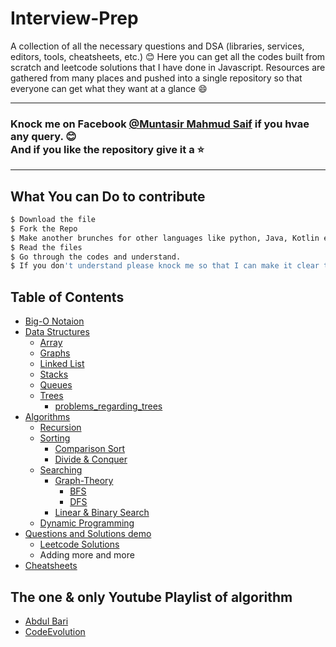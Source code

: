 # Interview-Prep

A collection of all the necessary questions and DSA (libraries, services, editors, tools, cheatsheets, etc.)
:blush: Here you can get all the codes built from scratch and leetcode solutions that I have done in Javascript. Resources are gathered from 
many places and pushed into a single repository so that everyone can get what they want at a glance :smile:
 
 ---
 
### Knock me on Facebook [@Muntasir Mahmud Saif](https://www.facebook.com/muntasir.m.saif) if you hvae any query. :blush: <br> And if you like the repository give it a :star: 

---

## What You can Do to contribute

```bash
$ Download the file
$ Fork the Repo
$ Make another brunches for other languages like python, Java, Kotlin even C++.
$ Read the files
$ Go through the codes and understand.
$ If you don't understand please knock me so that I can make it clear to you
```

## Table of Contents

* [Big-O Notaion](https://github.com/Saif64/Interview-prep/tree/master/Big-O)
* [Data Structures](https://github.com/Saif64/Interview-prep/tree/master/Data%20structures)
  * [Array](https://github.com/Saif64/Interview-prep/tree/master/Data%20structures/array)
  * [Graphs](https://github.com/Saif64/Interview-prep/tree/master/Data%20structures/graphs)
  * [Linked List](https://github.com/Saif64/Interview-prep/tree/master/Data%20structures/linkedlist)
  * [Stacks](https://github.com/Saif64/Interview-prep/tree/master/Data%20structures/stacks)
  * [Queues](https://github.com/Saif64/Interview-prep/tree/master/Data%20structures/queues)
  * [Trees](https://github.com/Saif64/Interview-prep/tree/master/Data%20structures/trees)
    * [problems_regarding_trees](https://github.com/Saif64/Interview-prep/tree/master/Data%20structures/trees/problems_regarding_trees)
* [Algorithms](https://github.com/Saif64/Interview-prep/tree/master/algorithms)
  * [Recursion](https://github.com/Saif64/Interview-prep/tree/master/algorithms/recursion)
  * [Sorting](https://github.com/Saif64/Interview-prep/tree/master/algorithms/sorting)
    * [Comparison Sort](https://github.com/Saif64/Interview-prep/tree/master/algorithms/sorting/comparison%20sort)
    * [Divide & Conquer](https://github.com/Saif64/Interview-prep/tree/master/algorithms/sorting/comparison%20sort/Divide%26Conquer)
  * [Searching](https://github.com/Saif64/Interview-prep/tree/master/algorithms/searching)
    * [Graph-Theory](https://github.com/Saif64/Interview-prep/tree/master/algorithms/searching/graph-theory)
      * [BFS](https://github.com/Saif64/Interview-prep/tree/master/algorithms/searching/graph-theory/BFS)
      * [DFS](https://github.com/Saif64/Interview-prep/tree/master/algorithms/searching/graph-theory/DFS)
    * [Linear & Binary Search](https://github.com/Saif64/Interview-prep/tree/master/algorithms/searching)
  * [Dynamic Programming](https://github.com/Saif64/Interview-prep/tree/master/algorithms/dynamic_programming)
* [Questions and Solutions demo](https://github.com/Saif64/Interview-prep/tree/master/questions)
  * [Leetcode Solutions](https://github.com/Saif64/Interview-prep/tree/master/questions/leetcode)
  * Adding more and more
* [Cheatsheets](https://github.com/Saif64/Interview-prep)

## The one & only Youtube Playlist of algorithm

* [Abdul Bari](https://www.youtube.com/playlist?list=PLDN4rrl48XKpZkf03iYFl-O29szjTrs_O)
* [CodeEvolution](https://www.youtube.com/playlist?list=PLC3y8-rFHvwiRYB4-HHKHblh3_bQNJTMa)
